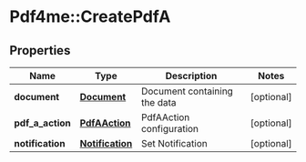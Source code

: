 # Pdf4me::CreatePdfA

## Properties
Name | Type | Description | Notes
------------ | ------------- | ------------- | -------------
**document** | [**Document**](Document.md) | Document containing the data | [optional] 
**pdf_a_action** | [**PdfAAction**](PdfAAction.md) | PdfAAction configuration | [optional] 
**notification** | [**Notification**](Notification.md) | Set Notification | [optional] 


